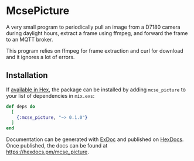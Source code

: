 # McsePicture

A very small program to periodically pull an image from a D7180 camera during daylight hours, extract a frame using ffmpeg, and forward the frame to an MQTT broker. 

This program relies on ffmpeg for frame extraction and curl for download and it ignores a lot of errors.

## Installation

If [available in Hex](https://hex.pm/docs/publish), the package can be installed
by adding `mcse_picture` to your list of dependencies in `mix.exs`:

```elixir
def deps do
  [
    {:mcse_picture, "~> 0.1.0"}
  ]
end
```

Documentation can be generated with [ExDoc](https://github.com/elixir-lang/ex_doc)
and published on [HexDocs](https://hexdocs.pm). Once published, the docs can
be found at <https://hexdocs.pm/mcse_picture>.

